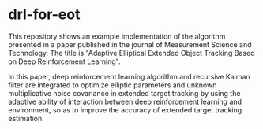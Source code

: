 # drl-for-eot
This repository shows an example implementation of the algorithm presented in a paper published in the journal of Measurement Science and Technology. The title is "Adaptive Elliptical Extended Object Tracking Based on Deep Reinforcement Learning".

In this paper, deep reinforcement learning algorithm and recursive Kalman filter are integrated to optimize elliptic parameters and unknown multiplicative noise covariance in extended target tracking by using the adaptive ability of interaction between deep reinforcement learning and environment, so as to improve the accuracy of extended target tracking estimation.
